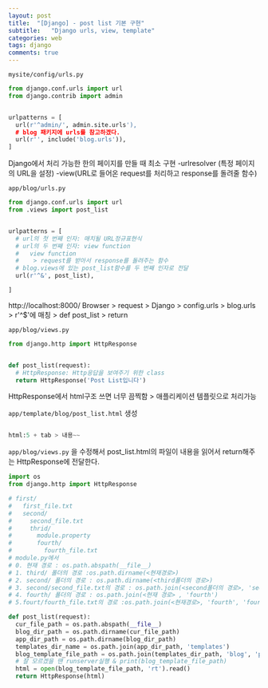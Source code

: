 ```yaml
---
layout: post
title:  "[Django] - post list 기본 구현"
subtitle:   "Django urls, view, template"
categories: web
tags: django
comments: true
---
```


`mysite/config/urls.py`

```python
from django.conf.urls import url
from django.contrib import admin


urlpatterns = [
  url(r'^admin/', admin.site.urls'),
  # blog 패키지에 urls를 참고하겠다.
  url(r'', include('blog.urls')),
]
```

Django에서 처리 가능한 한의 페이지를 만들 때
최소 구현
-urlresolver (특정 페이지의 URL을 설정)
-view(URL로 들어온 request를 처리하고 response를 돌려줄 함수)


`app/blog/urls.py`

```python
from django.conf.urls import url
from .views import post_list


urlpatterns = [
  # url의 첫 번째 인자: 매치될 URL정규표현식
  # url의 두 번째 인자: view function
  #   view function
  #    > request를 받아서 response를 돌려주는 함수
  # blog.views에 있는 post_list함수를 두 번째 인자로 전달
  url(r'^&', post_list),

]
```

http://localhost:8000/
Browser > request > Django > config.urls > blog.urls > r'^$'에 매칭 > def post_list > return

`app/blog/views.py`


```python
from django.http import HttpResponse


def post_list(request):
  # HttpResponse: Http응답을 보여주기 위한 class
  return HttpResponse('Post List입니다')

```

HttpResponse에서 html구조 쓰면 너무 끔찍함 > 애플리케이션 템플릿으로 처리가능

`app/template/blog/post_list.html` 생성

```python

html:5 + tab > 내용~~
```



`app/blog/views.py` 을 수정해서 post_list.html의 파일이 내용을 읽어서 return해주는 HttpResponse에 전달한다.

```python
import os
from django.http import HttpResponse

# first/
#   first_file.txt
#   second/
#     second_file.txt
#     thrid/
#       module.property
#       fourth/
#         fourth_file.txt
# module.py에서
# 0. 현재 경로 : os.path.abspath(__file__)
# 1. third/ 폴더의 경로 :os.path.dirname(<현재경로>)
# 2. second/ 폴더의 경로 : os.path.dirname(<third폴더의 경로>)
# 3. second/second_file.txt의 경로 : os.path.join(<second폴더의 경로>, 'second_file.txt')
# 4. fourth/ 폴더의 경로 : os.path.join(<현재 경로> , 'fourth')
# 5.fourt/fourth_file.txt의 경로 :os.path.join(<현재경로>, 'fourth', 'fourth_file.txt')

def post_list(request):
  cur_file_path = os.path.abspath(__file__)
  blog_dir_path = os.path.dirname(cur_file_path)
  app_dir_path = os.path.dirname(blog_dir_path)
  templates_dir_name = os.path.join(app_dir_path, 'templates')
  blog_template_file_path = os.path.join(templates_dir_path, 'blog', 'post_list.html')
  # 잘 모르겠을 땐 runserver실행 & print(blog_template_file_path)
  html = open(blog_template_file_path, 'rt').read()
  return HttpResponse(html)

```
